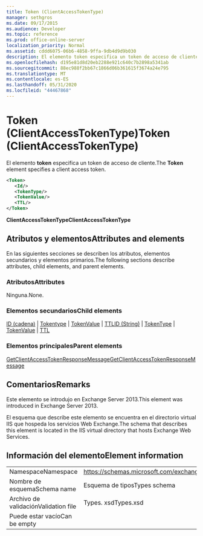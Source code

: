 ```yaml
---
title: Token (ClientAccessTokenType)
manager: sethgros
ms.date: 09/17/2015
ms.audience: Developer
ms.topic: reference
ms.prod: office-online-server
localization_priority: Normal
ms.assetid: cddd6075-06b6-4858-9ffa-9db4d9d9b030
description: El elemento token especifica un token de acceso de cliente.
ms.openlocfilehash: d195e81d8d20eb2288e921c640c7b2898a5341ab
ms.sourcegitcommit: 88ec988f2bb67c1866d06b361615f3674a24e795
ms.translationtype: MT
ms.contentlocale: es-ES
ms.lasthandoff: 05/31/2020
ms.locfileid: "44467868"
---
```

# <a name="token-clientaccesstokentype"></a><span data-ttu-id="0ad4a-103">Token (ClientAccessTokenType)</span><span class="sxs-lookup"><span data-stu-id="0ad4a-103">Token (ClientAccessTokenType)</span></span>

<span data-ttu-id="0ad4a-104">El elemento **token** especifica un token de acceso de cliente.</span><span class="sxs-lookup"><span data-stu-id="0ad4a-104">The **Token** element specifies a client access token.</span></span> 
  
```XML
<Token>
   <Id/>
   <TokenType/>
   <TokenValue/>
   <TTL/>
</Token>
```

 <span data-ttu-id="0ad4a-105">**ClientAccessTokenType**</span><span class="sxs-lookup"><span data-stu-id="0ad4a-105">**ClientAccessTokenType**</span></span>
## <a name="attributes-and-elements"></a><span data-ttu-id="0ad4a-106">Atributos y elementos</span><span class="sxs-lookup"><span data-stu-id="0ad4a-106">Attributes and elements</span></span>

<span data-ttu-id="0ad4a-107">En las siguientes secciones se describen los atributos, elementos secundarios y elementos primarios.</span><span class="sxs-lookup"><span data-stu-id="0ad4a-107">The following sections describe attributes, child elements, and parent elements.</span></span>
  
### <a name="attributes"></a><span data-ttu-id="0ad4a-108">Atributos</span><span class="sxs-lookup"><span data-stu-id="0ad4a-108">Attributes</span></span>

<span data-ttu-id="0ad4a-109">Ninguna.</span><span class="sxs-lookup"><span data-stu-id="0ad4a-109">None.</span></span>
  
### <a name="child-elements"></a><span data-ttu-id="0ad4a-110">Elementos secundarios</span><span class="sxs-lookup"><span data-stu-id="0ad4a-110">Child elements</span></span>

<span data-ttu-id="0ad4a-111">[ID (cadena)](id-string.md)  |  [Tokentype](tokentype.md)  |  [TokenValue](tokenvalue.md)  |  [TTL](ttl.md)</span><span class="sxs-lookup"><span data-stu-id="0ad4a-111">[ID (String)](id-string.md) | [TokenType](tokentype.md) | [TokenValue](tokenvalue.md) | [TTL](ttl.md)</span></span>
  
### <a name="parent-elements"></a><span data-ttu-id="0ad4a-112">Elementos principales</span><span class="sxs-lookup"><span data-stu-id="0ad4a-112">Parent elements</span></span>

[<span data-ttu-id="0ad4a-113">GetClientAccessTokenResponseMessage</span><span class="sxs-lookup"><span data-stu-id="0ad4a-113">GetClientAccessTokenResponseMessage</span></span>](getclientaccesstokenresponsemessage.md)
  
## <a name="remarks"></a><span data-ttu-id="0ad4a-114">Comentarios</span><span class="sxs-lookup"><span data-stu-id="0ad4a-114">Remarks</span></span>

<span data-ttu-id="0ad4a-115">Este elemento se introdujo en Exchange Server 2013.</span><span class="sxs-lookup"><span data-stu-id="0ad4a-115">This element was introduced in Exchange Server 2013.</span></span>
  
<span data-ttu-id="0ad4a-116">El esquema que describe este elemento se encuentra en el directorio virtual IIS que hospeda los servicios Web Exchange.</span><span class="sxs-lookup"><span data-stu-id="0ad4a-116">The schema that describes this element is located in the IIS virtual directory that hosts Exchange Web Services.</span></span>
  
## <a name="element-information"></a><span data-ttu-id="0ad4a-117">Información del elemento</span><span class="sxs-lookup"><span data-stu-id="0ad4a-117">Element information</span></span>

|||
|:-----|:-----|
|<span data-ttu-id="0ad4a-118">Namespace</span><span class="sxs-lookup"><span data-stu-id="0ad4a-118">Namespace</span></span>  <br/> |https://schemas.microsoft.com/exchange/services/2006/types  <br/> |
|<span data-ttu-id="0ad4a-119">Nombre de esquema</span><span class="sxs-lookup"><span data-stu-id="0ad4a-119">Schema name</span></span>  <br/> |<span data-ttu-id="0ad4a-120">Esquema de tipos</span><span class="sxs-lookup"><span data-stu-id="0ad4a-120">Types schema</span></span>  <br/> |
|<span data-ttu-id="0ad4a-121">Archivo de validación</span><span class="sxs-lookup"><span data-stu-id="0ad4a-121">Validation file</span></span>  <br/> |<span data-ttu-id="0ad4a-122">Types. xsd</span><span class="sxs-lookup"><span data-stu-id="0ad4a-122">Types.xsd</span></span>  <br/> |
|<span data-ttu-id="0ad4a-123">Puede estar vacío</span><span class="sxs-lookup"><span data-stu-id="0ad4a-123">Can be empty</span></span>  <br/> ||
   

